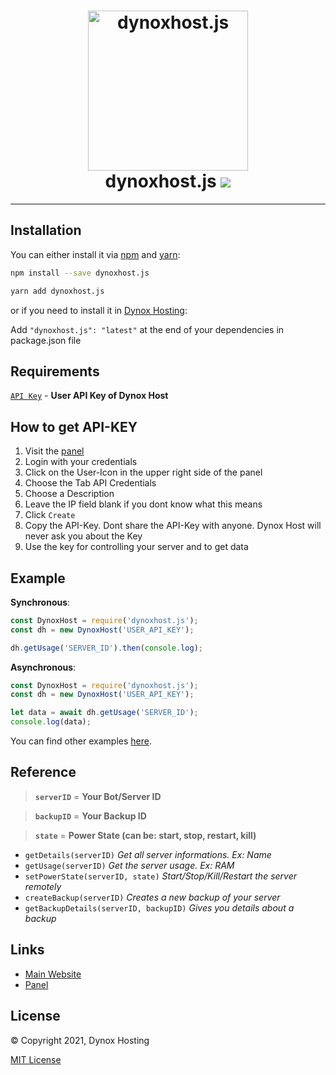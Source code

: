 <h1 align="center"> 
    <a href="https://files.blob-project.com"><img src="https://cdn.discordapp.com/attachments/811925478348029982/812451407562276874/image0.png" width="256px" alt="dynoxhost.js"></a><br>
    dynoxhost.js
    <img src="https://img.shields.io/npm/dw/dynoxhost.js?style=flat-square">
</h1>

---

## Installation
You can either install it via [npm](https://npmjs.com) and [yarn](https://yarnpkg.com/):
```bash
npm install --save dynoxhost.js
```
```bash
yarn add dynoxhost.js
```
or if you need to install it in [Dynox Hosting](https://dynox.us):

Add `"dynoxhost.js": "latest"` at the end of your dependencies in package.json file

## Requirements
[`API Key`](https://panel.dynox.us) - **User API Key of Dynox Host**


## How to get API-KEY
1. Visit the [panel](https://panel.dynox.us)
2. Login with your credentials
3. Click on the User-Icon in the upper right side of the panel
4. Choose the Tab API Credentials
5. Choose a Description
6. Leave the IP field blank if you dont know what this means
7. Click `Create`
8. Copy the API-Key. Dont share the API-Key with anyone. Dynox Host will never ask you about the Key
9. Use the key for controlling your server and to get data


## Example

**Synchronous**:
```js
const DynoxHost = require('dynoxhost.js');
const dh = new DynoxHost('USER_API_KEY');

dh.getUsage('SERVER_ID').then(console.log);
```

**Asynchronous**:
```js
const DynoxHost = require('dynoxhost.js');
const dh = new DynoxHost('USER_API_KEY');

let data = await dh.getUsage('SERVER_ID');
console.log(data);
```

You can find other examples [here](https://github.com/Dynox-Host/dynoxhost.js/tree/main/examples).

## Reference

> **`serverID`** = **Your Bot/Server ID**

> **`backupID`** = **Your Backup ID**

> **`state`** = **Power State (can be: start, stop, restart, kill)**
- `getDetails(serverID)` *Get all server informations. Ex: Name*
- `getUsage(serverID)` *Get the server usage. Ex: RAM*
- `setPowerState(serverID, state)` *Start/Stop/Kill/Restart the server remotely*
- `createBackup(serverID)` *Creates a new backup of your server*
- `getBackupDetails(serverID, backupID)` *Gives you details about a backup*

 
## Links
- [Main Website](https://dynox.us)
- [Panel](https://panel.dynox.us)

## License

© Copyright 2021, Dynox Hosting

[MIT License](https://opensource.org/licenses/MIT)
